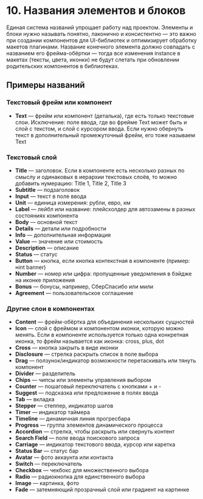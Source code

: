 # 10. Названия элементов и блоков

Единая система названий упрощает работу над проектом. Элементы и блоки нужно называть понятно, лаконично и консистентно — это важно при создании компонентов для UI-библиотек и оптимизирует обработку макетов плагинами. Название конечного элемента должно совпадать с названием его фрейма-обёртки — тогда все изменения instance в макетах (тексты, цвета, иконки) не будут слетать при обновлении родительских компонентов в библиотеках.

## Примеры названий

### Текстовый фрейм или компонент

* **Text** — фрейм или компонент (деталька), где есть только текстовые слои. Исключение: поле ввода, где во фрейме Text может быть и слой с текстом, и слой с курсором ввода. Если нужно обернуть текст в дополнительный промежуточный фрейм, его тоже называем Text

### Текстовый слой

* **Title** — заголовок. Если в компоненте есть несколько разных по смыслу и одинаковых в иерархии текстовых слоёв, то можно добавить нумерацию: Title 1, Title 2, Title 3
* **Subtitle** — подзаголовок
* **Input** — текст в поле ввода
* **Unit** — единица измерения: рубли, евро, км
* **Label** — лейбл или название: плейсхолдер для автозамены в разных состояниях компонента
* **Body** — основной текст
* **Details** — детали или подробности
* **Info** — дополнительная информация
* **Value** — значение или стоимость
* **Description** — описание
* **Status** — статус
* **Button** — кнопка, если кнопка контекстная в компоненте (пример: нint banner)
* **Number** — номер или цифра: пропущенные уведомления в бэйдже на иконке приложения
* **Bonus** — бонусы, например, СберСпасибо или мили
* **Agreement** — пользовательское соглашение

### Другие слои в компонентах

* **Content** — фрейм-обёртка для объединения нескольких сущностей
* **Icon** — слой с фреймом и компонентом иконки, которую можно менять. Если в компоненте используется только одна конкретная иконка, то фрейм называется как иконка: cross, plus, dot
* **Cross** — кнопка закрыть в виде иконки
* **Disclosure** — стрелка раскрыть список в поле выбора
* **Drag** — ползунок/индикатор возможности перетаскивать или тянуть компонент
* **Divider** — разделитель
* **Chips** — чипсы или элементы управления выбором
* **Counter** — пошаговый переключатель с кнопками + и -
* **Suggest** — подсказка или предложение в полях ввода
* **Tab** — вкладка
* **Stepper** — степпер, индикатор шагов
* **Timer** — индикатор таймера
* **Timeline** — динамичная линия прогресбара
* **Progress** — группа элементов динамического процесса
* **Accordion** — стрелка, чтобы раскрыть или свернуть контент
* **Search Field** — поле ввода поискового запроса
* **Сarriage** — индикатор текстового ввода, курсор или каретка
* **Status Bar** — статус бар
* **Avatar** — фото аккаунта или контакта
* **Switch** — переключатель
* **Checkbox** — чекбокс для множественного выбора
* **Radio** — радиокнопка для единственного выбора
* **Image** — картинка, фото
* **Fade** — затемняющий прозрачный слой или градиент на картинке
